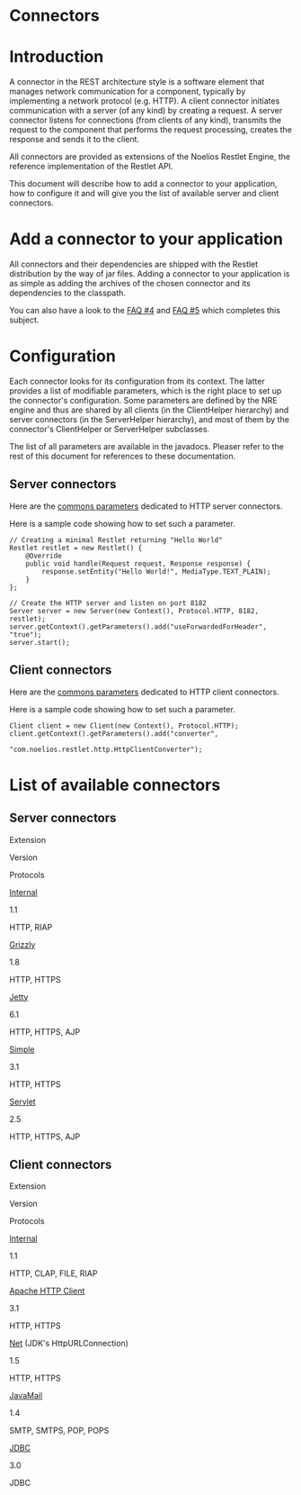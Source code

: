 Connectors
==========

Introduction
============

A connector in the REST architecture style is a software element that
manages network communication for a component, typically by implementing
a network protocol (e.g. HTTP). A client connector initiates
communication with a server (of any kind) by creating a request. A
server connector listens for connections (from clients of any kind),
transmits the request to the component that performs the request
processing, creates the response and sends it to the client.

All connectors are provided as extensions of the Noelios Restlet Engine,
the reference implementation of the Restlet API.

This document will describe how to add a connector to your application,
how to configure it and will give you the list of available server and
client connectors.

Add a connector to your application
===================================

All connectors and their dependencies are shipped with the Restlet
distribution by the way of jar files. Adding a connector to your
application is as simple as adding the archives of the chosen connector
and its dependencies to the classpath.

You can also have a look to the [FAQ
\#4](http://restlet.org/learn/1.1/faq#04)
and [FAQ
\#5](http://restlet.org/learn/1.1/faq#05)
which completes this subject.

Configuration
=============

Each connector looks for its configuration from its context. The latter
provides a list of modifiable parameters, which is the right place to
set up the connector's configuration. Some parameters are defined by the
NRE engine and thus are shared by all clients (in the ClientHelper
hierarchy) and server connectors (in the ServerHelper hierarchy), and
most of them by the connector's ClientHelper or ServerHelper subclasses.

The list of all parameters are available in the javadocs. Pleaser refer
to the rest of this document for references to these documentation.

Server connectors
-----------------

Here are the [commons
parameters](http://restlet.org/learn/1.1/nre/com/noelios/restlet/http/HttpServerHelper)
dedicated to HTTP server connectors.

Here is a sample code showing how to set such a parameter.

    // Creating a minimal Restlet returning "Hello World"
    Restlet restlet = new Restlet() {
        @Override
        public void handle(Request request, Response response) {
            response.setEntity("Hello World!", MediaType.TEXT_PLAIN);
        }
    };

    // Create the HTTP server and listen on port 8182
    Server server = new Server(new Context(), Protocol.HTTP, 8182, restlet);
    server.getContext().getParameters().add("useForwardedForHeader", "true");
    server.start();

Client connectors
-----------------

Here are the [commons
parameters](http://restlet.org/learn/1.1/nre/com/noelios/restlet/http/HttpClientHelper)
dedicated to HTTP client connectors.

Here is a sample code showing how to set such a parameter.

    Client client = new Client(new Context(), Protocol.HTTP);
    client.getContext().getParameters().add("converter",
                           "com.noelios.restlet.http.HttpClientConverter");

List of available connectors
============================

Server connectors
-----------------

Extension

Version

Protocols

[Internal](/learn/guide/1.1#/13-restlet/27-restlet/48-restlet/86-restlet.html "Internal connectors")

1.1

HTTP, RIAP

[Grizzly](/learn/guide/1.1#/13-restlet/28-restlet/73-restlet.html "Grizzly extension")

1.8

HTTP, HTTPS

[Jetty](/learn/guide/1.1#/13-restlet/28-restlet/78-restlet.html "Jetty extension")

6.1

HTTP, HTTPS, AJP

[Simple](/learn/guide/1.1#/13-restlet/28-restlet/82-restlet.html "Simple extension")

3.1

HTTP, HTTPS

[Servlet](/learn/guide/1.1#/13-restlet/28-restlet/81-restlet.html "Servlet extension")

2.5

HTTP, HTTPS, AJP

Client connectors
-----------------

Extension

Version

Protocols

[Internal](/learn/guide/1.1#/13-restlet/27-restlet/48-restlet/86-restlet.html "Internal connectors")

1.1

HTTP, CLAP, FILE, RIAP

[Apache HTTP
Client](/learn/guide/1.1#/13-restlet/28-restlet/75-restlet.html "HTTP Client extension")

3.1

HTTP, HTTPS

[Net](/learn/guide/1.1#/13-restlet/28-restlet/79-restlet.html "Net extension")
(JDK's HttpURLConnection)

1.5

HTTP, HTTPS

[JavaMail](/learn/guide/1.1#/13-restlet/28-restlet/76-restlet.html "JavaMail extension")

1.4

SMTP, SMTPS, POP, POPS

[JDBC](/learn/guide/1.1#/13-restlet/28-restlet/77-restlet.html "JDBC extension")

3.0

JDBC

